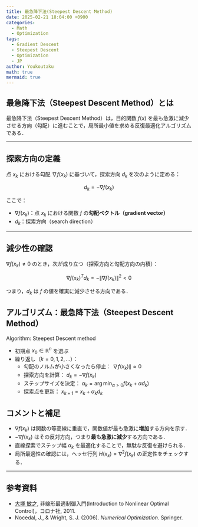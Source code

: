 ```yaml
---
title: 最急降下法(Steepest Descent Method)
date: 2025-02-21 18:04:00 +0900
categories:
  - Math
  - Optimization
tags:
  - Gradient Descent
  - Steepest Descent
  - Optimization
  - JP
author: Youkoutaku
math: true
mermaid: true
---
```


## 最急降下法（Steepest Descent Method）とは

最急降下法（Steepest Descent Method）は，目的関数 $f(x)$ を最も急激に減少させる方向（勾配）に進むことで，局所最小値を求める反復最適化アルゴリズムである．

---
## 探索方向の定義
点 $x_k$ における勾配 $\nabla f(x_k)$ に基づいて，探索方向 $d_k$ を次のように定める：

$$d_k = -\nabla f(x_k)$$

ここで：
- $\nabla f(x_k)$：点 $x_k$ における関数 $f$ の**勾配ベクトル（gradient vector）**
- $d_k$：探索方向（search direction）

---
## 減少性の確認
$\nabla f(x_k) \ne 0$ のとき，次が成り立つ（探索方向と勾配方向の内積）：

$$\nabla f(x_k)^T d_k = -\|\nabla f(x_k)\|^2 < 0$$

つまり，$d_k$ は $f$ の値を確実に減少させる方向である．

## アルゴリズム：最急降下法（Steepest Descent Method）

Algorithm: Steepest Descent method
- 初期点 $x_0 \in \mathbb{R}^n$ を選ぶ
- 繰り返し（$k=0,1,2,\dots$）：
    - 勾配のノルムが小さくなったら停止：
        $\nabla f(x_k)\| \approx 0$
    - 探索方向を計算：
        $d_k = -\nabla f(x_k)$
    - ステップサイズを決定：
        $\alpha_k = \arg\min_{\alpha > 0} f(x_k + \alpha d_k)$
    - 探索点を更新：
        $x_{k+1} = x_k + \alpha_k d_k$

## コメントと補足
- $\nabla f(x_k)$ は関数の等高線に垂直で，関数値が最も急激に**増加**する方向を示す．
- $-\nabla f(x_k)$ はその反対方向，つまり**最も急激に減少**する方向である．
- 直線探索でステップ幅 $\alpha_k$ を最適化することで，無駄な反復を避けられる．
- 局所最適性の確認には，ヘッセ行列 $H(x_k) = \nabla^2 f(x_k)$ の正定性をチェックする．

---
## 参考資料
- [大塚 敏之](https://www.ids.sys.i.kyoto-u.ac.jp/index.html), 非線形最適制御入門(Introduction to Nonlinear Optimal Control)，コロナ社, 2011.
- Nocedal, J., & Wright, S. J. (2006). *Numerical Optimization*. Springer.